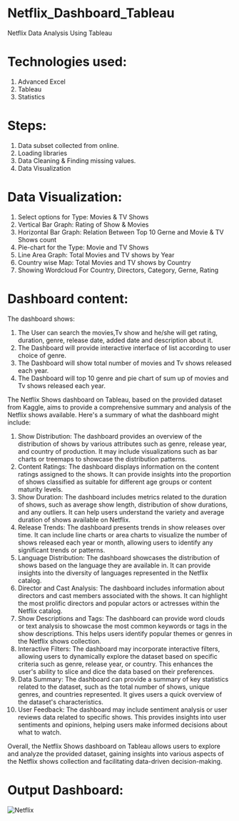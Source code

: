 # Netflix_Dashboard_Tableau
  Netflix Data Analysis Using Tableau

# Technologies used:
  1) Advanced Excel
  2) Tableau
  3) Statistics

# Steps:
  1) Data subset collected from online.
  2) Loading libraries
  3) Data Cleaning & Finding missing values.
  4) Data Visualization

# Data Visualization:
  1) Select options for Type: Movies & TV Shows
  2) Vertical Bar Graph: Rating of Show & Movies
  3) Horizontal Bar Graph: Relation Between Top 10 Gerne and Movie & TV Shows count
  4) Pie-chart for the Type: Movie and TV Shows
  5) Line Area Graph: Total Movies and TV shows by Year
  6) Country wise Map: Total Movies and TV shows by Country
  7) Showing Wordcloud For Country, Directors, Category, Gerne, Rating

# Dashboard content:
  The dashboard shows:
  1) The User can search the movies,Tv show and he/she will get rating, duration, genre, release date, added date and description about it.
  2) The Dashboard will provide interactive interface of list according to user choice of genre.
  3) The Dashboard will show total number of movies and Tv shows released each year.
  4) The Dashboard will top 10 genre and pie chart of sum up of movies and Tv shows released each year.

The Netflix Shows dashboard on Tableau, based on the provided dataset from Kaggle, aims to provide a comprehensive summary and analysis of the Netflix shows available. Here's a summary of what the dashboard might include:
1) Show Distribution: The dashboard provides an overview of the distribution of shows by various attributes such as genre, release year, and country of production. It may include visualizations such as bar charts or treemaps to showcase the distribution patterns.
2) Content Ratings: The dashboard displays information on the content ratings assigned to the shows. It can provide insights into the proportion of shows classified as suitable for different age groups or content maturity levels.
3) Show Duration: The dashboard includes metrics related to the duration of shows, such as average show length, distribution of show durations, and any outliers. It can help users understand the variety and average duration of shows available on Netflix.
4) Release Trends: The dashboard presents trends in show releases over time. It can include line charts or area charts to visualize the number of shows released each year or month, allowing users to identify any significant trends or patterns.
5) Language Distribution: The dashboard showcases the distribution of shows based on the language they are available in. It can provide insights into the diversity of languages represented in the Netflix catalog.
6) Director and Cast Analysis: The dashboard includes information about directors and cast members associated with the shows. It can highlight the most prolific directors and popular actors or actresses within the Netflix catalog.
7) Show Descriptions and Tags: The dashboard can provide word clouds or text analysis to showcase the most common keywords or tags in the show descriptions. This helps users identify popular themes or genres in the Netflix shows collection.
8) Interactive Filters: The dashboard may incorporate interactive filters, allowing users to dynamically explore the dataset based on specific criteria such as genre, release year, or country. This enhances the user's ability to slice and dice the data based on their preferences.
9) Data Summary: The dashboard can provide a summary of key statistics related to the dataset, such as the total number of shows, unique genres, and countries represented. It gives users a quick overview of the dataset's characteristics.
10) User Feedback: The dashboard may include sentiment analysis or user reviews data related to specific shows. This provides insights into user sentiments and opinions, helping users make informed decisions about what to watch.

Overall, the Netflix Shows dashboard on Tableau allows users to explore and analyze the provided dataset, gaining insights into various aspects of the Netflix shows collection and facilitating data-driven decision-making.

# Output Dashboard:
![Netflix](https://github.com/Navina-Murugadas/Netflix_Dashboard_Tableau/assets/72821323/96719795-9789-4d0d-9381-ac6d2547e3b8)
